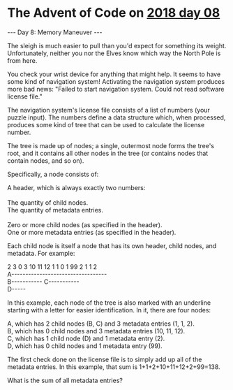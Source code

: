 # The Advent of Code on [2018 day 08](https://adventofcode.com/2018/day/8)

--- Day 8: Memory Maneuver ---

The sleigh is much easier to pull than you'd expect for something its weight. Unfortunately, neither you nor the Elves know which way the North Pole is from here.

You check your wrist device for anything that might help.  It seems to have some kind of navigation system!  Activating the navigation system produces more bad news: "Failed to start navigation system. Could not read software license file."

The navigation system's license file consists of a list of numbers (your puzzle input).  The numbers define a data structure which, when processed, produces some kind of tree that can be used to calculate the license number.

The tree is made up of nodes; a single, outermost node forms the tree's root, and it contains all other nodes in the tree (or contains nodes that contain nodes, and so on).

Specifically, a node consists of:

A header, which is always exactly two numbers:\
\
The quantity of child nodes.\
The quantity of metadata entries.\
\
Zero or more child nodes (as specified in the header).\
One or more metadata entries (as specified in the header).

Each child node is itself a node that has its own header, child nodes, and metadata. For example:

2 3 0 3 10 11 12 1 1 0 1 99 2 1 1 2\
A----------------------------------\
    B----------- C-----------\
                     D-----

In this example, each node of the tree is also marked with an underline starting with a letter for easier identification. In it, there are four nodes:

A, which has 2 child nodes (B, C) and 3 metadata entries (1, 1, 2).\
B, which has 0 child nodes and 3 metadata entries (10, 11, 12).\
C, which has 1 child node (D) and 1 metadata entry (2).\
D, which has 0 child nodes and 1 metadata entry (99).

The first check done on the license file is to simply add up all of the metadata entries.  In this example, that sum is 1+1+2+10+11+12+2+99=138.

What is the sum of all metadata entries?